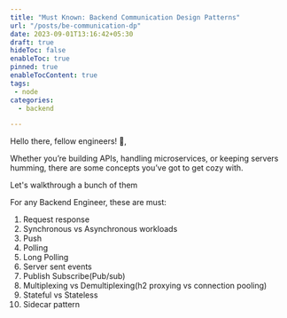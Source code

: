 ```yaml
---
title: "Must Known: Backend Communication Design Patterns"
url: "/posts/be-communication-dp"
date: 2023-09-01T13:16:42+05:30
draft: true
hideToc: false
enableToc: true
pinned: true
enableTocContent: true
tags:
 - node
categories:
  - backend

---
```


Hello there, fellow engineers! :wave:,

Whether you’re building APIs, handling microservices, or keeping servers humming, there are some concepts you’ve got to get cozy with.

Let's walkthrough a bunch of them

For any Backend Engineer, these are must:

1. Request response
2. Synchronous vs Asynchronous workloads
3. Push
4. Polling
5. Long Polling
6. Server sent events
7. Publish Subscribe(Pub/sub)
8. Multiplexing vs Demultiplexing(h2 proxying vs connection pooling)
9. Stateful vs Stateless
10. Sidecar pattern
